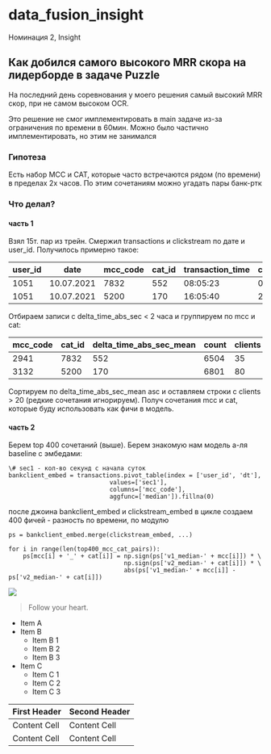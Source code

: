 # data_fusion_insight
Номинация 2, Insight

## Как добился самого высокого MRR скора на лидерборде в задаче Puzzle
На последний день соревнования у моего решения самый высокий MRR скор, при не самом высоком OCR. 

Это решение не смог имплементировать в main задаче из-за ограничения по времени в 60мин. Можно было частично имплементировать, но этим не занимался

### Гипотеза
Есть набор MCC и CAT, которые часто встречаются рядом (по времени) в пределах 2х часов. По этим сочетаниям можно угадать пары банк-ртк

### Что делал?
#### часть 1
Взял 15т. пар из трейн. Смержил transactions и clickstream по дате и user_id. Получилось примерно такое:

user_id  | date | mcc_code | cat_id | transaction_time | clickstream_time | delta_time_abs_sec
-------- | -----| -------- |------  |------            |------            |------ 
1051  | 10.07.2021 | 7832  | 552    |  08:05:23        |     09:25:43     | 4820 sec
1051  | 10.07.2021  | 5200 | 170    |  16:05:40        |     23:50:40     | 27900 sec 

Отбираем записи с delta_time_abs_sec < 2 часа и группируем по mcc и cat:

mcc_code|	cat_id|	delta_time_abs_sec_mean|	count|	clients
-------- | -----| -------- |------  |------
2941 |	7832|	552	|6504|	35|	33
3132|	5200|	170|	6801|	80|	27

Сортируем по delta_time_abs_sec_mean asc и оставляем строки с clients > 20 (редкие сочетания игнорируем). Получ сочетания mcc и cat, которые буду использовать как фичи в модель.

#### часть 2
Берем top 400 сочетаний (выше). Берем знакомую нам модель а-ля baseline с эмбедами:

```
\# sec1 - кол-во секунд с начала суток 
bankclient_embed = transactions.pivot_table(index = ['user_id', 'dt'],
                            values=['sec1'],
                            columns=['mcc_code'],
                            aggfunc=['median']).fillna(0)
```
после джоина bankclient_embed и clickstream_embed в цикле создаем 400 фичей - разность по времени, по модулю

```
ps = bankclient_embed.merge(clickstream_embed, ...)
    
for i in range(len(top400_mcc_cat_pairs)):
    ps[mcc[i] + '_' + cat[i]] = np.sign(ps['v1_median-' + mcc[i]]) * \
                                np.sign(ps['v2_median-' + cat[i]]) * \
                                abs(ps['v1_median-' + mcc[i]] - ps['v2_median-' + cat[i]])
```

![](https://pandao.github.io/editor.md/examples/images/4.jpg)

> Follow your heart.

+ Item A
+ Item B
    + Item B 1
    + Item B 2
    + Item B 3
+ Item C
    * Item C 1
    * Item C 2
    * Item C 3


First Header  | Second Header
------------- | -------------
Content Cell  | Content Cell
Content Cell  | Content Cell 
